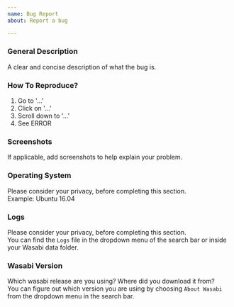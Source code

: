```yaml
---
name: Bug Report
about: Report a bug

---
```


### General Description

A clear and concise description of what the bug is.

### How To Reproduce?

1. Go to '...'
2. Click on '...'
3. Scroll down to '...'
4. See ERROR

### Screenshots

If applicable, add screenshots to help explain your problem.

### Operating System

Please consider your privacy, before completing this section.  
Example: Ubuntu 16.04

### Logs

Please consider your privacy, before completing this section.  
You can find the `Logs` file in the dropdown menu of the search bar or inside your Wasabi data folder.

### Wasabi Version

Which wasabi release are you using? Where did you download it from?  
You can figure out which version you are using by choosing `About Wasabi` from the dropdown menu in the search bar.
